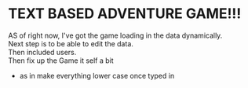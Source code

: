 <h1>TEXT BASED ADVENTURE GAME!!!</h1>
AS of right now, I've got the game loading in the data dynamically. <br>
Next step is to be able to edit the data.<br>
Then included users.<br>
Then fix up the Game it self a bit<br>
  <ul>
  <li>as in make everything lower case once typed in</li>
  </ul>